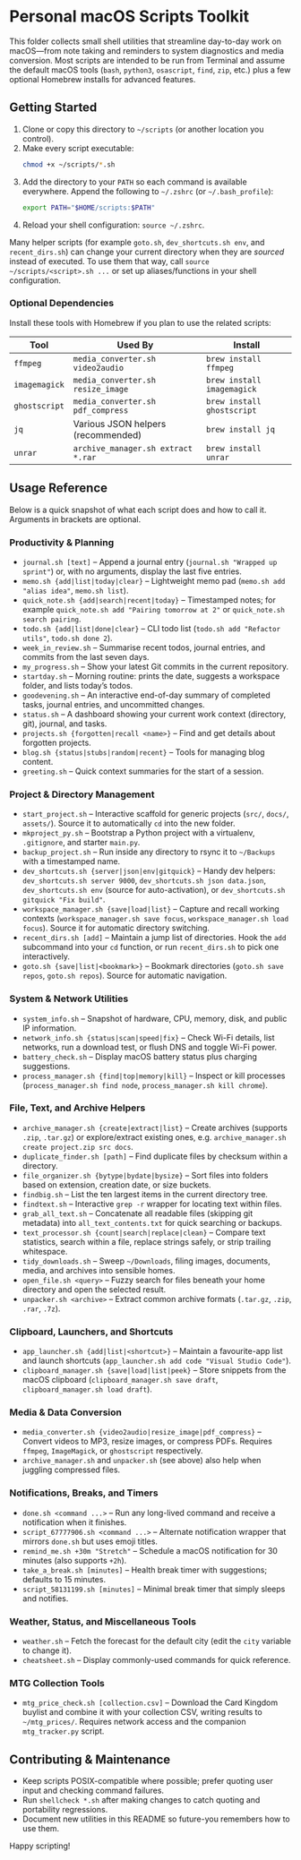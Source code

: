 # Personal macOS Scripts Toolkit

This folder collects small shell utilities that streamline day-to-day work on macOS—from note taking and reminders to system diagnostics and media conversion. Most scripts are intended to be run from Terminal and assume the default macOS tools (`bash`, `python3`, `osascript`, `find`, `zip`, etc.) plus a few optional Homebrew installs for advanced features.

## Getting Started

1. Clone or copy this directory to `~/scripts` (or another location you control).
2. Make every script executable:
   ```bash
   chmod +x ~/scripts/*.sh
   ```
3. Add the directory to your `PATH` so each command is available everywhere. Append the following to `~/.zshrc` (or `~/.bash_profile`):
   ```bash
   export PATH="$HOME/scripts:$PATH"
   ```
4. Reload your shell configuration: `source ~/.zshrc`.

Many helper scripts (for example `goto.sh`, `dev_shortcuts.sh env`, and `recent_dirs.sh`) can change your current directory when they are *sourced* instead of executed. To use them that way, call `source ~/scripts/<script>.sh ...` or set up aliases/functions in your shell configuration.

### Optional Dependencies

Install these tools with Homebrew if you plan to use the related scripts:

| Tool | Used By | Install |
| ---- | ------- | ------- |
| `ffmpeg` | `media_converter.sh video2audio` | `brew install ffmpeg` |
| `imagemagick` | `media_converter.sh resize_image` | `brew install imagemagick` |
| `ghostscript` | `media_converter.sh pdf_compress` | `brew install ghostscript` |
| `jq` | Various JSON helpers (recommended) | `brew install jq` |
| `unrar` | `archive_manager.sh extract *.rar` | `brew install unrar` |

## Usage Reference

Below is a quick snapshot of what each script does and how to call it. Arguments in brackets are optional.

### Productivity & Planning

- `journal.sh [text]` – Append a journal entry (`journal.sh "Wrapped up sprint"`) or, with no arguments, display the last five entries.
- `memo.sh {add|list|today|clear}` – Lightweight memo pad (`memo.sh add "alias idea"`, `memo.sh list`).
- `quick_note.sh {add|search|recent|today}` – Timestamped notes; for example `quick_note.sh add "Pairing tomorrow at 2"` or `quick_note.sh search pairing`.
- `todo.sh {add|list|done|clear}` – CLI todo list (`todo.sh add "Refactor utils"`, `todo.sh done 2`).
- `week_in_review.sh` – Summarise recent todos, journal entries, and commits from the last seven days.
- `my_progress.sh` – Show your latest Git commits in the current repository.
- `startday.sh` – Morning routine: prints the date, suggests a workspace folder, and lists today’s todos.
- `goodevening.sh` – An interactive end-of-day summary of completed tasks, journal entries, and uncommitted changes.
- `status.sh` – A dashboard showing your current work context (directory, git), journal, and tasks.
- `projects.sh {forgotten|recall <name>}` – Find and get details about forgotten projects.
- `blog.sh {status|stubs|random|recent}` – Tools for managing blog content.
- `greeting.sh` – Quick context summaries for the start of a session.

### Project & Directory Management

- `start_project.sh` – Interactive scaffold for generic projects (`src/`, `docs/`, `assets/`). Source it to automatically `cd` into the new folder.
- `mkproject_py.sh` – Bootstrap a Python project with a virtualenv, `.gitignore`, and starter `main.py`.
- `backup_project.sh` – Run inside any directory to rsync it to `~/Backups` with a timestamped name.
- `dev_shortcuts.sh {server|json|env|gitquick}` – Handy dev helpers: `dev_shortcuts.sh server 9000`, `dev_shortcuts.sh json data.json`, `dev_shortcuts.sh env` (source for auto-activation), or `dev_shortcuts.sh gitquick "Fix build"`.
- `workspace_manager.sh {save|load|list}` – Capture and recall working contexts (`workspace_manager.sh save focus`, `workspace_manager.sh load focus`). Source it for automatic directory switching.
- `recent_dirs.sh [add]` – Maintain a jump list of directories. Hook the `add` subcommand into your `cd` function, or run `recent_dirs.sh` to pick one interactively.
- `goto.sh {save|list|<bookmark>}` – Bookmark directories (`goto.sh save repos`, `goto.sh repos`). Source for automatic navigation.

### System & Network Utilities

- `system_info.sh` – Snapshot of hardware, CPU, memory, disk, and public IP information.
- `network_info.sh {status|scan|speed|fix}` – Check Wi-Fi details, list networks, run a download test, or flush DNS and toggle Wi-Fi power.
- `battery_check.sh` – Display macOS battery status plus charging suggestions.
- `process_manager.sh {find|top|memory|kill}` – Inspect or kill processes (`process_manager.sh find node`, `process_manager.sh kill chrome`).

### File, Text, and Archive Helpers

- `archive_manager.sh {create|extract|list}` – Create archives (supports `.zip`, `.tar.gz`) or explore/extract existing ones, e.g. `archive_manager.sh create project.zip src docs`.
- `duplicate_finder.sh [path]` – Find duplicate files by checksum within a directory.
- `file_organizer.sh {bytype|bydate|bysize}` – Sort files into folders based on extension, creation date, or size buckets.
- `findbig.sh` – List the ten largest items in the current directory tree.
- `findtext.sh` – Interactive `grep -r` wrapper for locating text within files.
- `grab_all_text.sh` – Concatenate all readable files (skipping git metadata) into `all_text_contents.txt` for quick searching or backups.
- `text_processor.sh {count|search|replace|clean}` – Compare text statistics, search within a file, replace strings safely, or strip trailing whitespace.
- `tidy_downloads.sh` – Sweep `~/Downloads`, filing images, documents, media, and archives into sensible homes.
- `open_file.sh <query>` – Fuzzy search for files beneath your home directory and open the selected result.
- `unpacker.sh <archive>` – Extract common archive formats (`.tar.gz`, `.zip`, `.rar`, `.7z`).

### Clipboard, Launchers, and Shortcuts

- `app_launcher.sh {add|list|<shortcut>}` – Maintain a favourite-app list and launch shortcuts (`app_launcher.sh add code "Visual Studio Code"`).
- `clipboard_manager.sh {save|load|list|peek}` – Store snippets from the macOS clipboard (`clipboard_manager.sh save draft`, `clipboard_manager.sh load draft`).

### Media & Data Conversion

- `media_converter.sh {video2audio|resize_image|pdf_compress}` – Convert videos to MP3, resize images, or compress PDFs. Requires `ffmpeg`, `ImageMagick`, or `ghostscript` respectively.
- `archive_manager.sh` and `unpacker.sh` (see above) also help when juggling compressed files.

### Notifications, Breaks, and Timers

- `done.sh <command ...>` – Run any long-lived command and receive a notification when it finishes.
- `script_67777906.sh <command ...>` – Alternate notification wrapper that mirrors `done.sh` but uses emoji titles.
- `remind_me.sh +30m "Stretch"` – Schedule a macOS notification for 30 minutes (also supports `+2h`).
- `take_a_break.sh [minutes]` – Health break timer with suggestions; defaults to 15 minutes.
- `script_58131199.sh [minutes]` – Minimal break timer that simply sleeps and notifies.

### Weather, Status, and Miscellaneous Tools

- `weather.sh` – Fetch the forecast for the default city (edit the `city` variable to change it).
- `cheatsheet.sh` – Display commonly-used commands for quick reference.

### MTG Collection Tools

- `mtg_price_check.sh [collection.csv]` – Download the Card Kingdom buylist and combine it with your collection CSV, writing results to `~/mtg_prices/`. Requires network access and the companion `mtg_tracker.py` script.

## Contributing & Maintenance

- Keep scripts POSIX-compatible where possible; prefer quoting user input and checking command failures.
- Run `shellcheck *.sh` after making changes to catch quoting and portability regressions.
- Document new utilities in this README so future-you remembers how to use them.

Happy scripting!
